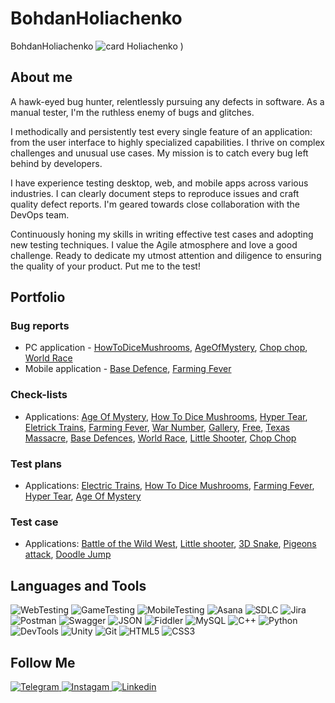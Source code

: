 # BohdanHoliachenko
BohdanHoliachenko ![card Holiachenko](https://github.com/BohdanHoliachenko/BohdanHoliachenko/assets/141743979/a6acf5ce-a654-4d65-a80f-fa310de490a5)
)


## About me
A hawk-eyed bug hunter, relentlessly pursuing any defects in software. As a manual tester, I'm the ruthless enemy of bugs and glitches.

I methodically and persistently test every single feature of an application: from the user interface to highly specialized capabilities. I thrive on complex challenges and unusual use cases. My mission is to catch every bug left behind by developers.

I have experience testing desktop, web, and mobile apps across various industries. I can clearly document steps to reproduce issues and craft quality defect reports. I'm geared towards close collaboration with the DevOps team.

Continuously honing my skills in writing effective test cases and adopting new testing techniques. I value the Agile atmosphere and love a good challenge. Ready to dedicate my utmost attention and diligence to ensuring the quality of your product. Put me to the test!

## Portfolio 

### Bug reports 
- PC application - [HowToDiceMushrooms](https://trello.com/invite/b/g6YA33Al/ATTIe60ae9b711fd9ae6cb6f16b8b05eedc49CBFCE4A/texas-massacre), [AgeOfMystery](https://trello.com/b/6r5zG00E/age-of-mystery), [Chop chop](https://trello.com/b/4NZ5JXuG/shop-shop), [World Race](https://trello.com/b/cHKrURoV/world-race)
- Mobile application - [Base Defence](https://trello.com/b/2rHBDLqs/base-defence), [Farming Fever](https://trello.com/b/W2Nk7Klm/farming-fever)

### Check-lists
- Applications: [Age Of Mystery](https://docs.google.com/spreadsheets/d/1XeNGn4GeHVZ6e5FcxbF1y7InOrCGgi6rilckFUBl-nc/edit?usp=sharing),  [How To Dice Mushrooms](https://docs.google.com/spreadsheets/d/1xx_cFoam_PpiviaZZrAJSWZ3QZmrvW6YW7tzTEymozM/edit?usp=sharing),  [Hyper Tear](https://docs.google.com/spreadsheets/d/1tQHbIKkg4T-ZVWpQ85SH7aY3yHdDDd8sCw5rX6zsGMs/edit?usp=sharing),
  [Eletrick Trains](https://docs.google.com/spreadsheets/d/1zKUO_lOJ7iL64NeBwVHZLoNAxAP7QcQ3CPpWqFBF3hQ/edit?usp=sharing),  [Farming Fever](https://docs.google.com/spreadsheets/d/1JrhlRICtrFnfxfqvmgFKxFjcpHXyGPIjNI2NiWljdpk/edit?usp=sharing),  [War Number](https://docs.google.com/spreadsheets/d/18lWR1o0I0-ALpt5MeIUnOaxz7ejfHL0jY8bPiGqdszw/edit?usp=sharing),  [Gallery](https://docs.google.com/spreadsheets/d/1FdkxT4V3Z3Do1B2u4axB71LDwkv5sUDRDZ6LElL8M6M/edit?usp=sharing),  [Free](https://docs.google.com/spreadsheets/d/1HtYA0mbeoFLapw05nyACCrUcJYMUHWoe_4p0HgTqDso/edit?usp=sharing),  [Texas Massacre](https://docs.google.com/spreadsheets/d/128_rANYaIOEhUnicZBWntZqtM5bsZzVzWBdfVAVrHgk/edit?usp=sharing),  [Base Defences](https://docs.google.com/spreadsheets/d/1P-aU-p4jR0mW74i8LjYlWeDg9ecRAzKn2B1xzYB2pDQ/edit?usp=sharing),  [World Race](https://docs.google.com/spreadsheets/d/1YyECkHMKEZMzHPlKBtC1zUKVWwpcFBskgyReMgu5nWw/edit?usp=sharing),  [Little Shooter](https://docs.google.com/spreadsheets/d/1GDa4ycYwQfgw-hwjxzDiWhpHKE3-3gJfLV-DOXJfJh0/edit?usp=sharing),  [Chop Chop](https://docs.google.com/spreadsheets/d/1oE__g2fDVuTjx4ih2PxaMR1LLeqcMTI6JkMAZhhpz0k/edit?usp=sharing)

### Test plans 
- Applications: [Electric Trains](https://docs.google.com/document/d/1drI1sCm_4h9YpLNg-VXNmhgnHSpviIy5N0P5Hjxgx5Y/edit?usp=sharing),  [How To Dice Mushrooms](https://docs.google.com/document/d/1i_WS4rOtmu0n8aYihOoVelTbzDdL9oaS92rG6rmowEg/edit?usp=sharing),  [Farming Fever](https://docs.google.com/document/d/1ljRpn6SkAxCQtfJfdg6P5GgGRozN-mA5kljYimrPjCE/edit?usp=sharing),
  [Hyper Tear](https://docs.google.com/document/d/1_yzB02LKNFB1s-qROEZXamZob5LgjLPJvDpNj0-v8RU/edit?usp=sharing),  [Age Of Mystery](https://docs.google.com/document/d/1bVYkV7jHyxS0J-77F2IAHKTWUYx27bKYbVLifkDafQ8/edit?usp=sharing)

### Test case 
- Applications: [Battle of the Wild West](https://docs.google.com/spreadsheets/d/1WDyRpXFa1sOWPZDF2r4IseuZDd5GE3wfeU7qhJBnOvo/edit?usp=sharing), 
 [Little shooter](https://docs.google.com/spreadsheets/d/1kWN4n-um7UMEtN8GL7ZVwJr9R7T9XlpXFwFRxyTztio/edit?usp=sharing),
 [3D Snake](https://docs.google.com/spreadsheets/d/1Td-xUIZiT2AlwedKXysl3bChVfGXsvDI_HlO9MlzsOw/edit?usp=sharing),
 [Pigeons attack](https://docs.google.com/spreadsheets/d/1iFSojgOkowjjOw9sCeOOBkD4la_gEcSJ3B4j_CJ1OpI/edit?usp=sharing),
 [Doodle Jump](https://docs.google.com/spreadsheets/d/1JGR00lln-MGm8CZwEBYoRm603Q5ml1MXHQWlD6CpblU/edit?usp=sharing)

## Languages and Tools
![WebTesting](https://img.shields.io/badge/-WebTesting-556AC1?style=for-the-badge&logo=WebTesting&logoColor=556AC1)
![GameTesting](https://img.shields.io/badge/-GameTesting-FAB000?style=for-the-badge&logo=GameTesting&logoColor=FAB000)
![MobileTesting](https://img.shields.io/badge/-MobileTesting-4592C1?style=for-the-badge&logo=MobileTesting&logoColor=4592C1)
![Asana](https://img.shields.io/badge/-Asana-363639?style=for-the-badge&logo=Asana&logoColor=F06A6A)
![SDLC](https://img.shields.io/badge/-SDLC-A4BEF1?style=for-the-badge&logo=SDLC&logoColor=A4BEF1)
![Jira](https://img.shields.io/badge/-Jira-629FF6?style=for-the-badge&logo=Jira&logoColor=166BE0)
![Postman](https://img.shields.io/badge/-Postman-D7D0AD?style=for-the-badge&logo=Postman&logoColor=FB7C29)
![Swagger](https://img.shields.io/badge/-Swagger-173648?style=for-the-badge&logo=Swagger&logoColor=8BB600)
![JSON](https://img.shields.io/badge/-JSON-B2B2B2?style=for-the-badge&logo=JSON&logoColor=393939)
![Fiddler](https://img.shields.io/badge/-Fiddler-2B6D05?style=for-the-badge&logo=Fiddler&logoColor=2B6D05)
![MySQL](https://img.shields.io/badge/-MySQL-5181A2?style=for-the-badge&logo=MySQL&logoColor=00337E)
![C++](https://img.shields.io/badge/-C++-659AD2?style=for-the-badge&logo=C%2b%2b&logoColor=004482)
![Python](https://img.shields.io/badge/-Python-254A6B?style=for-the-badge&logo=Python&logoColor=FFE56A)
![DevTools](https://img.shields.io/badge/-DevTools-266EE4?style=for-the-badge&logo=DevTools&logoColor=266EE4)
![Unity](https://img.shields.io/badge/-Unity-757879?style=for-the-badge&logo=Unity&logoColor=000000)
![Git](https://img.shields.io/badge/-Git-181617?style=for-the-badge&logo=Git&logoColor=F0F0F0)
![HTML5](https://img.shields.io/badge/-HTML5-3A3B3D?style=for-the-badge&logo=HTML5&logoColor=64C18)
![CSS3](https://img.shields.io/badge/-CSS3-254ADC?style=for-the-badge&logo=CSS3&logoColor=2094EF)





## Follow Me
[ ![Telegram](https://img.shields.io/badge/-Telegram-30A5D8?style=for-the-badge&logo=Telegram&logoColor=F6F9FA) ](https://t.me/BohdanHoliachenko)
[ ![Instagam](https://img.shields.io/badge/-Instagram-A601CD?style=for-the-badge&logo=Instagram&logoColor=D6A639) ](https://www.instagram.com/bohdanholiachenko/)
[ ![Linkedin](https://img.shields.io/badge/-Linkedin-0A66C2?style=for-the-badge&logo=Linkedin&logoColor=FFFFFF) ](https://www.linkedin.com/in/%D0%B1%D0%BE%D0%B3%D0%B4%D0%B0%D0%BD-bohdan-786772286/)
